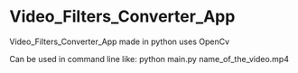 # Video_Filters_Converter_App
Video_Filters_Converter_App made in python uses OpenCv


Can be used in command line like: python main.py name_of_the_video.mp4
